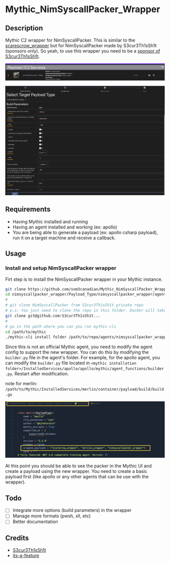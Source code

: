 # Mythic_NimSyscallPacker_Wrapper

## Description

Mythic C2 wrapper for NimSyscallPacker. This is similar to the [scarescrow_wrapper](https://github.com/MythicAgents/scarecrow_wrapper) but for NimSyscallPacker made by S3cur3Th1sSh1t (sponsors only). So yeah, to use this wrapper you need to be a [sponsor of S3cur3Th1sSh1t](https://github.com/sponsors/S3cur3Th1sSh1t).

![Screenshot1](./assets/screenshot1.jpg)

![Screenshot2](./assets/screenshot2.jpg)

## Requirements

- Having Mythic installed and running
- Having an agent installed and working (ex: apollo)
- You are being able to generate a payload (ex: apollo csharp payload), run it on a target machine and receive a callback.

## Usage

### Install and setup NimSyscallPacker wrapper

Firt step is to install the NimSyscallPacker wrapper in your Mythic instance.

```bash
git clone https://github.com/som3canadian/Mythic_NimSyscallPacker_Wrapper.git nimsyscallpacker_wrapper
cd nimsyscallpacker_wrapper/Payload_Type/nimsyscallpacker_wrapper/agent_code
#
# git clone NimSyscallPacker from S3cur3Th1sSh1t private repo
# p.s: You just need to clone the repo in this folder. Docker will take care of the rest
git clone git@github.com:S3cur3Th1sSh1t...
#
# go in the path where you can you run mythic-cli
cd /path/to/mythic
./mythic-cli install folder /path/to/repo/agents/nimsyscallpacker_wrapper
```

Since this is not an official Mythic agent, you need to modify the agent config to support the new wrapper. You can do this by modifying the `builder.py` file in the agent's folder. For example, for the apollo agent, you can modify the `builder.py` file located in `<mythic installation folder>/InstalledServices/apollo/apollo/mythic/agent_functions/builder.py`. Restart after modification.

note for merlin: `/path/to/Mythic/InstalledServices/merlin/container/payload/build/build.go`

![screenshot3](./assets/screenshot3.jpg)

At this point you should be able to see the packer in the Mythic UI and create a payload using the new wrapper. You need to create a basic payload first (like apollo or any other agents that can be use with the wrapper).

## Todo

- [ ] Integrate more options (build parameters) in the wrapper
- [ ] Manage more formats (pwsh, xll, etc)
- [ ] Better documentation

## Credits

- [S3cur3Th1sSh1t](https://github.com/S3cur3Th1sSh1t)
- [its-a-feature](https://github.com/its-a-feature)
